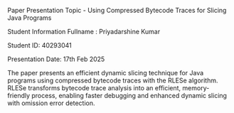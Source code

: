 Paper Presentation
Topic - Using Compressed Bytecode Traces for Slicing Java Programs

Student Information
Fullname : Priyadarshine Kumar

Student ID: 40293041

Presentation Date: 17th Feb 2025

The paper presents an efficient dynamic slicing technique for Java programs using compressed bytecode traces with the RLESe algorithm. RLESe transforms bytecode trace analysis into an efficient, memory-friendly process, enabling faster debugging and enhanced dynamic slicing with omission error detection.
